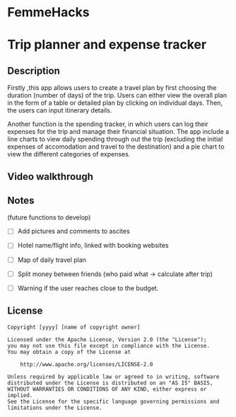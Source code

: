 # FemmeHacks
# Trip planner and expense tracker

## Description
Firstly ,this app allows users to create a travel plan by first choosing the duration (number of days) of the trip. Users can either view the overall plan 
in the form of a table or detailed plan by clicking on individual days. Then, the users can input itinerary details. 

Another function is the spending tracker, in which users can log their expenses for the trip and manage their financial situation. 
The app include a line charts to view daily spending through out the trip (excluding the initial expenses of accomodation and travel to the destination) 
and a pie chart to view the different categories of expenses.


## Video walkthrough



## Notes
(future functions to develop)
* [ ] Add pictures and comments to ascites 
* [ ] Hotel name/flight info, linked with booking websites
* [ ] Map of daily travel plan
* [ ] Split money between friends (who paid what -> calculate after trip)
* [ ] Warning if the user reaches close to the budget.


## License

    Copyright [yyyy] [name of copyright owner]

    Licensed under the Apache License, Version 2.0 (the "License");
    you may not use this file except in compliance with the License.
    You may obtain a copy of the License at

        http://www.apache.org/licenses/LICENSE-2.0

    Unless required by applicable law or agreed to in writing, software
    distributed under the License is distributed on an "AS IS" BASIS,
    WITHOUT WARRANTIES OR CONDITIONS OF ANY KIND, either express or implied.
    See the License for the specific language governing permissions and
    limitations under the License.
